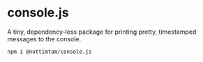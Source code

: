 # console.js

A tiny, dependency-less package for printing pretty, timestamped messages to the console.

```terminal
npm i @nottimtam/console.js
```
